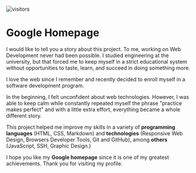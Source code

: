 ![visitors](https://visitor-badge.glitch.me/badge?page_id=alvaroestebanherrera.google-homepage&left_color=green&right_color=red)

# Google Homepage

I would like to tell you a story about this project. To me, working on Web Development never had been possible. I studied engineering at the university, but that forced me to keep myself in a strict educational system without opportunities to taste, learn, and succeed in doing something more.

I love the web since I remember and recently decided to enroll myself in a software development program.

In the beginning, I felt unconfident about web technologies. However, I was able to keep calm while constantly repeated myself the phrase "practice makes perfect" and with a little extra effort, everything became a whole different story.

This project helped me improve my skills in a variety of **programming languages** (HTML, CSS, Markdown) and **technologies** (Responsive Web Design, Browsers Developer Tools, Git and GitHub), among **others** (JavaScript, SSH, Graphic Design.)

I hope you like my **Google homepage** since it is one of my greatest achievements. Thank you for visiting my profile.
